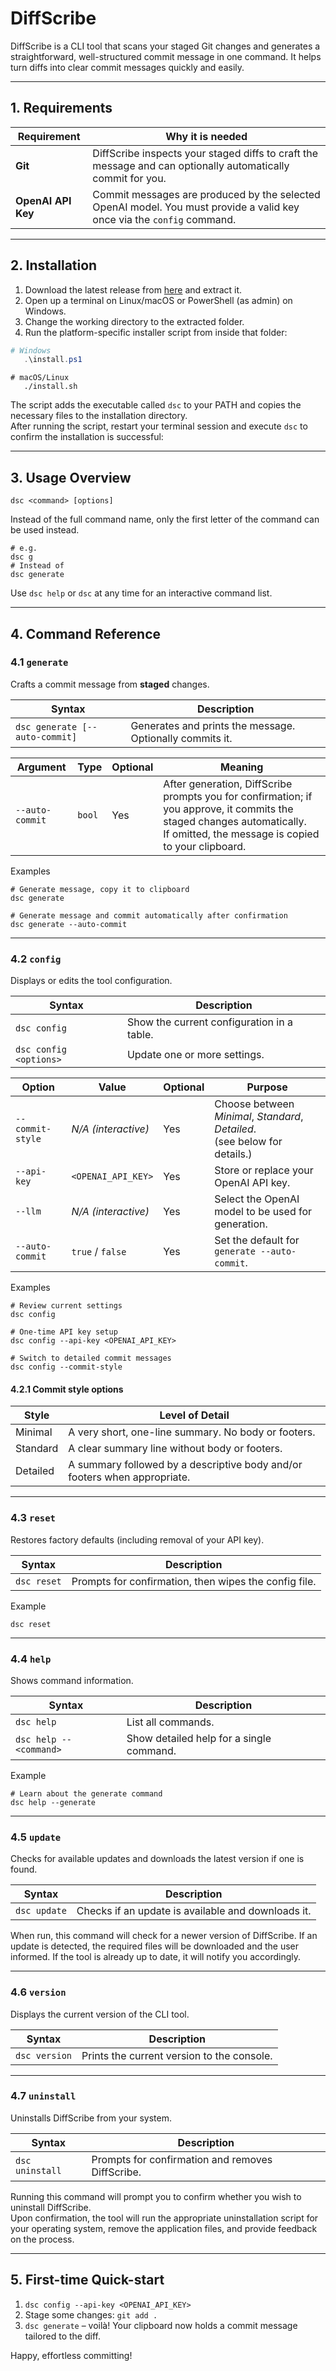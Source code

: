 # DiffScribe

DiffScribe is a CLI tool that scans your staged Git changes and generates a straightforward, well-structured commit message in one command.
It helps turn diffs into clear commit messages quickly and easily.

---

## 1. Requirements
| Requirement        | Why it is needed                                                                                                       |
|--------------------|------------------------------------------------------------------------------------------------------------------------|
| **Git**            | DiffScribe inspects your staged diffs to craft the message and can optionally automatically commit for you.            |
| **OpenAI API Key** | Commit messages are produced by the selected OpenAI model. You must provide a valid key once via the `config` command. |

---

## 2. Installation

1. Download the latest release from [here](https://github.com/sudosys/diffscribe/releases) and extract it.
2. Open up a terminal on Linux/macOS or PowerShell (as admin) on Windows.
3. Change the working directory to the extracted folder.
4. Run the platform-specific installer script from inside that folder:

```powershell
# Windows
   .\install.ps1
```


```shell script
# macOS/Linux
   ./install.sh
```

The script adds the executable called `dsc` to your PATH and copies the necessary files to the installation directory.
<br />After running the script, restart your terminal session and execute `dsc` to confirm the installation is successful:

---

## 3. Usage Overview

```plain text
dsc <command> [options]
```

Instead of the full command name, only the first letter of the command can be used instead.

```shell script
# e.g.
dsc g
# Instead of
dsc generate
```

Use `dsc help` or `dsc` at any time for an interactive command list.

---

## 4. Command Reference

### 4.1 `generate`

Crafts a commit message from **staged** changes.

| Syntax                         | Description |
|--------------------------------|-------------|
| `dsc generate [--auto-commit]` | Generates and prints the message. Optionally commits it. |

| Argument | Type | Optional | Meaning                                                                                                                                                                           |
|----------|------|----------|-----------------------------------------------------------------------------------------------------------------------------------------------------------------------------------|
| `--auto-commit` | `bool` | Yes | After generation, DiffScribe prompts you for confirmation; if you approve, it commits the staged changes automatically.<br/> If omitted, the message is copied to your clipboard. |

Examples
```shell script
# Generate message, copy it to clipboard
dsc generate

# Generate message and commit automatically after confirmation
dsc generate --auto-commit
```

---

### 4.2 `config`

Displays or edits the tool configuration.

| Syntax                 | Description |
|------------------------|-------------|
| `dsc config`           | Show the current configuration in a table. |
| `dsc config <options>` | Update one or more settings. |

| Option | Value               | Optional | Purpose                                                                        |
|--------|---------------------|----------|--------------------------------------------------------------------------------|
| `--commit-style` | _N/A (interactive)_ | Yes | Choose between *Minimal*, *Standard*, *Detailed*.<br />(see below for details.) |
| `--api-key` | `<OPENAI_API_KEY>`  | Yes | Store or replace your OpenAI API key.                                          |
| `--llm` | _N/A (interactive)_ | Yes | Select the OpenAI model to be used for generation.                             |
| `--auto-commit` | `true` / `false`    | Yes | Set the default for `generate --auto-commit`.|

Examples
```shell script
# Review current settings
dsc config

# One-time API key setup
dsc config --api-key <OPENAI_API_KEY>

# Switch to detailed commit messages
dsc config --commit-style
```

#### 4.2.1 Commit style options

| Style     | Level of Detail                                                           |
|-----------|---------------------------------------------------------------------------|
| Minimal   | A very short, one-line summary. No body or footers.                       |
| Standard  | A clear summary line without body or footers.                             |
| Detailed  | A summary followed by a descriptive body and/or footers when appropriate. |


---

### 4.3 `reset`

Restores factory defaults (including removal of your API key).

| Syntax      | Description |
|-------------|-------------|
| `dsc reset` | Prompts for confirmation, then wipes the config file. |

Example
```shell script
dsc reset
```

---

### 4.4 `help`

Shows command information.

| Syntax                 | Description |
|------------------------|-------------|
| `dsc help`             | List all commands. |
| `dsc help --<command>` | Show detailed help for a single command. |

Example
```shell script
# Learn about the generate command
dsc help --generate
```

---

### 4.5 `update`

Checks for available updates and downloads the latest version if one is found.

| Syntax         | Description                                        |
|----------------|----------------------------------------------------|
| `dsc update`   | Checks if an update is available and downloads it. |

When run, this command will check for a newer version of DiffScribe.
If an update is detected, the required files will be downloaded and the user informed.
If the tool is already up to date, it will notify you accordingly.

---

### 4.6 `version`

Displays the current version of the CLI tool.

| Syntax         | Description                                   |
|----------------|-----------------------------------------------|
| `dsc version`  | Prints the current version to the console.    |

---

### 4.7 `uninstall`

Uninstalls DiffScribe from your system.

| Syntax           | Description                                      |
|------------------|--------------------------------------------------|
| `dsc uninstall`  | Prompts for confirmation and removes DiffScribe. |

Running this command will prompt you to confirm whether you wish to uninstall DiffScribe.
<br/>Upon confirmation, the tool will run the appropriate uninstallation script for your operating system, remove the application files, and provide feedback on the process.

---

## 5. First-time Quick-start

1. `dsc config --api-key <OPENAI_API_KEY>`
2. Stage some changes: `git add .`
3. `dsc generate` – voilà! Your clipboard now holds a commit message tailored to the diff.

Happy, effortless committing!